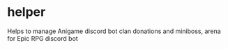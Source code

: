 # helper
Helps to manage Anigame discord bot clan donations and miniboss, arena for Epic RPG discord bot
